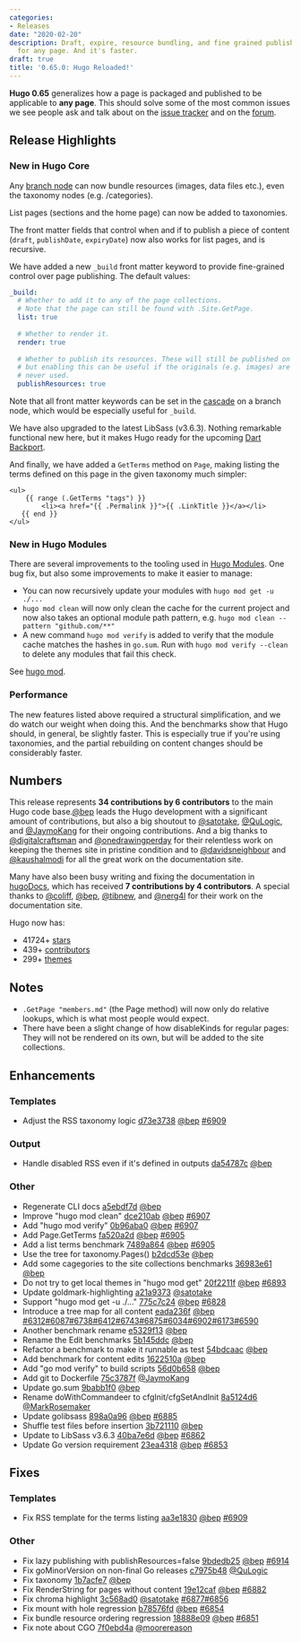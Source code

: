 ```yaml
---
categories:
- Releases
date: "2020-02-20"
description: Draft, expire, resource bundling, and fine grained publishing control
  for any page. And it's faster.
draft: true
title: '0.65.0: Hugo Reloaded!'
---
```


**Hugo 0.65** generalizes how a page is packaged and published to be applicable to **any page**. This should solve some of the most common issues we see people ask and talk about on the [issue tracker](https://github.com/gohugoio/hugo/issues) and on the [forum](https://discourse.gohugo.io/).

## Release Highlights

### New in Hugo Core

Any [branch node](https://gohugo.io/content-management/page-bundles/#branch-bundles) can now bundle resources (images, data files etc.), even the taxonomy nodes (e.g. /categories).

List pages (sections and the home page) can now be added to taxonomies.

The front matter fields that control when and if to publish a piece of content (`draft`, `publishDate`, `expiryDate`) now also works for list pages, and is recursive.

We have added a new `_build` front matter keyword to provide fine-grained control over page publishing. The default values:

```yaml
_build:
  # Whether to add it to any of the page collections.
  # Note that the page can still be found with .Site.GetPage.
  list: true
  
  # Whether to render it.
  render: true
  
  # Whether to publish its resources. These will still be published on demand,
  # but enabling this can be useful if the originals (e.g. images) are
  # never used.
  publishResources: true
```

Note that all front matter keywords can be set in the [cascade](https://gohugo.io/content-management/front-matter#front-matter-cascade) on a branch node, which would be especially useful for `_build`.

We have also upgraded to the latest LibSass (v3.6.3). Nothing remarkable functional new here, but it makes Hugo ready for the upcoming [Dart Backport](https://github.com/sass/libsass/pull/2918).

And finally, we have added a `GetTerms` method on `Page`, making  listing the terms defined on this page in the given taxonomy much simpler:

```go-html-template
<ul>
    {{ range (.GetTerms "tags") }}
        <li><a href="{{ .Permalink }}">{{ .LinkTitle }}</a></li>
   {{ end }}
</ul>
```

### New in Hugo Modules

There are several improvements to the tooling used in [Hugo Modules](https://gohugo.io/hugo-modules/). One bug fix, but also some improvements to make it easier to manage:

* You can now recursively update your modules with `hugo mod get -u ./...`
* `hugo mod clean` will now only clean the cache for the current project and now also takes an optional module path pattern, e.g. `hugo mod clean --pattern "github.com/**"`
* A new command `hugo mod verify` is added to verify that the module cache matches the hashes in `go.sum`. Run with `hugo mod verify --clean` to delete any modules that fail this check.

See [hugo mod](https://gohugo.io/commands/hugo_mod/#see-also).

### Performance

The new features listed above required a structural simplification, and we do watch our weight when doing this. And the benchmarks show that Hugo should, in general, be slightly faster. This is especially true if you're using taxonomies, and the partial rebuilding on content changes should be considerably faster.

## Numbers

This release represents **34 contributions by 6 contributors** to the main Hugo code base.[@bep](https://github.com/bep) leads the Hugo development with a significant amount of contributions, but also a big shoutout to [@satotake](https://github.com/satotake), [@QuLogic](https://github.com/QuLogic), and [@JaymoKang](https://github.com/JaymoKang) for their ongoing contributions.
And a big thanks to [@digitalcraftsman](https://github.com/digitalcraftsman) and [@onedrawingperday](https://github.com/onedrawingperday) for their relentless work on keeping the themes site in pristine condition and to [@davidsneighbour](https://github.com/davidsneighbour) and [@kaushalmodi](https://github.com/kaushalmodi) for all the great work on the documentation site.

Many have also been busy writing and fixing the documentation in [hugoDocs](https://github.com/gohugoio/hugoDocs), 
which has received **7 contributions by 4 contributors**. A special thanks to [@coliff](https://github.com/coliff), [@bep](https://github.com/bep), [@tibnew](https://github.com/tibnew), and [@nerg4l](https://github.com/nerg4l) for their work on the documentation site.

Hugo now has:

* 41724+ [stars](https://github.com/gohugoio/hugo/stargazers)
* 439+ [contributors](https://github.com/gohugoio/hugo/graphs/contributors)
* 299+ [themes](http://themes.gohugo.io/)

## Notes

* `.GetPage "members.md"` (the Page method) will now only do relative lookups, which is what most people would expect.
* There have been a slight change of how disableKinds for regular pages: They will not be rendered on its own, but will be added to the site collections.

## Enhancements

### Templates

* Adjust the RSS taxonomy logic [d73e3738](https://github.com/gohugoio/hugo/commit/d73e37387ca0012bd58bd3f36a0477854b41ab6e) [@bep](https://github.com/bep) [#6909](https://github.com/gohugoio/hugo/issues/6909)

### Output

* Handle disabled RSS even if it's defined in outputs [da54787c](https://github.com/gohugoio/hugo/commit/da54787cfa97789624e467a4451dfeb50f563e41) [@bep](https://github.com/bep) 

### Other

* Regenerate CLI docs [a5ebdf7d](https://github.com/gohugoio/hugo/commit/a5ebdf7d17e6c6a9dc686cf8f7cd8e0a1bab5f2d) [@bep](https://github.com/bep) 
* Improve "hugo mod clean" [dce210ab](https://github.com/gohugoio/hugo/commit/dce210ab56fc885818fc5d1a084a1c3ba84e7929) [@bep](https://github.com/bep) [#6907](https://github.com/gohugoio/hugo/issues/6907)
* Add "hugo mod verify" [0b96aba0](https://github.com/gohugoio/hugo/commit/0b96aba022d51cf9939605c029bb8dba806653a1) [@bep](https://github.com/bep) [#6907](https://github.com/gohugoio/hugo/issues/6907)
* Add Page.GetTerms [fa520a2d](https://github.com/gohugoio/hugo/commit/fa520a2d983b982394ad10088393fb303e48980a) [@bep](https://github.com/bep) [#6905](https://github.com/gohugoio/hugo/issues/6905)
* Add a list terms benchmark [7489a864](https://github.com/gohugoio/hugo/commit/7489a864591b6df03f435f40696c6ceeb4776ec9) [@bep](https://github.com/bep) [#6905](https://github.com/gohugoio/hugo/issues/6905)
* Use the tree for taxonomy.Pages() [b2dcd53e](https://github.com/gohugoio/hugo/commit/b2dcd53e3c0240c4afd21d1818fd180c2d1b9d34) [@bep](https://github.com/bep) 
* Add some cagegories to the site collections benchmarks [36983e61](https://github.com/gohugoio/hugo/commit/36983e6189a717f1d4d1da6652621d7f8fe186ad) [@bep](https://github.com/bep) 
* Do not try to get local themes in "hugo mod get" [20f2211f](https://github.com/gohugoio/hugo/commit/20f2211fce55e1811629245f9e5e4a2ac754d788) [@bep](https://github.com/bep) [#6893](https://github.com/gohugoio/hugo/issues/6893)
* Update goldmark-highlighting [a21a9373](https://github.com/gohugoio/hugo/commit/a21a9373e06091ab70d8a5f4da8ff43f7c609b4b) [@satotake](https://github.com/satotake) 
* Support "hugo mod get -u ./..." [775c7c24](https://github.com/gohugoio/hugo/commit/775c7c2474d8797c96c9ac529a3cd93c0c2d3514) [@bep](https://github.com/bep) [#6828](https://github.com/gohugoio/hugo/issues/6828)
* Introduce a tree map for all content [eada236f](https://github.com/gohugoio/hugo/commit/eada236f87d9669885da1ff647672bb3dc6b4954) [@bep](https://github.com/bep) [#6312](https://github.com/gohugoio/hugo/issues/6312)[#6087](https://github.com/gohugoio/hugo/issues/6087)[#6738](https://github.com/gohugoio/hugo/issues/6738)[#6412](https://github.com/gohugoio/hugo/issues/6412)[#6743](https://github.com/gohugoio/hugo/issues/6743)[#6875](https://github.com/gohugoio/hugo/issues/6875)[#6034](https://github.com/gohugoio/hugo/issues/6034)[#6902](https://github.com/gohugoio/hugo/issues/6902)[#6173](https://github.com/gohugoio/hugo/issues/6173)[#6590](https://github.com/gohugoio/hugo/issues/6590)
* Another benchmark rename [e5329f13](https://github.com/gohugoio/hugo/commit/e5329f13c02b87f0c30f8837759c810cd90ff8da) [@bep](https://github.com/bep) 
* Rename the Edit benchmarks [5b145ddc](https://github.com/gohugoio/hugo/commit/5b145ddc4c951a827e1ac00444dc4719e53e0885) [@bep](https://github.com/bep) 
* Refactor a benchmark to make it runnable as test [54bdcaac](https://github.com/gohugoio/hugo/commit/54bdcaacaedec178554e696f34647801bbe61362) [@bep](https://github.com/bep) 
* Add benchmark for content edits [1622510a](https://github.com/gohugoio/hugo/commit/1622510a5c651b59a79f64e9dc3cacd24832ec0b) [@bep](https://github.com/bep) 
* Add "go mod verify" to build scripts [56d0b658](https://github.com/gohugoio/hugo/commit/56d0b658879bbf476810d013176d6568553aa71e) [@bep](https://github.com/bep) 
* Add git to Dockerfile [75c3787f](https://github.com/gohugoio/hugo/commit/75c3787fc254d933fa11e5c39d978bfa1a21a371) [@JaymoKang](https://github.com/JaymoKang) 
* Update go.sum [9babb1f0](https://github.com/gohugoio/hugo/commit/9babb1f0c4fca048b0339f6ce3618f88d34e0457) [@bep](https://github.com/bep) 
* Rename doWithCommandeer to cfgInit/cfgSetAndInit [8a5124d6](https://github.com/gohugoio/hugo/commit/8a5124d6b38156cb6f765ac7492513ac7c0d90b2) [@MarkRosemaker](https://github.com/MarkRosemaker) 
* Update golibsass [898a0a96](https://github.com/gohugoio/hugo/commit/898a0a96afd472fad8fe70be71f6cb00a4267c4a) [@bep](https://github.com/bep) [#6885](https://github.com/gohugoio/hugo/issues/6885)
* Shuffle test files before insertion [3b721110](https://github.com/gohugoio/hugo/commit/3b721110d560c8831c282e6e7a5c510fe7a5129a) [@bep](https://github.com/bep) 
* Update to LibSass v3.6.3 [40ba7e6d](https://github.com/gohugoio/hugo/commit/40ba7e6d63c1a0734f257a642e46eb1572116a32) [@bep](https://github.com/bep) [#6862](https://github.com/gohugoio/hugo/issues/6862)
* Update Go version requirement [23ea4318](https://github.com/gohugoio/hugo/commit/23ea43180b84e35d99e88083a83e7ca1916b3b36) [@bep](https://github.com/bep) [#6853](https://github.com/gohugoio/hugo/issues/6853)

## Fixes

### Templates

* Fix RSS template for the terms listing [aa3e1830](https://github.com/gohugoio/hugo/commit/aa3e1830568cabaa8bf3277feeba6cb48746e40c) [@bep](https://github.com/bep) [#6909](https://github.com/gohugoio/hugo/issues/6909)

### Other

* Fix lazy publishing with publishResources=false [9bdedb25](https://github.com/gohugoio/hugo/commit/9bdedb251c7cd8f8af800c7d9914cf84292c5c50) [@bep](https://github.com/bep) [#6914](https://github.com/gohugoio/hugo/issues/6914)
* Fix goMinorVersion on non-final Go releases [c7975b48](https://github.com/gohugoio/hugo/commit/c7975b48b6532823868a6aa8c93eb76caa46c570) [@QuLogic](https://github.com/QuLogic) 
* Fix taxonomy [1b7acfe7](https://github.com/gohugoio/hugo/commit/1b7acfe7634a5d7bbc597ef4dddf4babce5666c5) [@bep](https://github.com/bep) 
* Fix RenderString for pages without content [19e12caf](https://github.com/gohugoio/hugo/commit/19e12caf8c90516e3b803ae8a40b907bd89dc96c) [@bep](https://github.com/bep) [#6882](https://github.com/gohugoio/hugo/issues/6882)
* Fix chroma highlight [3c568ad0](https://github.com/gohugoio/hugo/commit/3c568ad0139c79e5c0596ca40637512d71401afc) [@satotake](https://github.com/satotake) [#6877](https://github.com/gohugoio/hugo/issues/6877)[#6856](https://github.com/gohugoio/hugo/issues/6856)
* Fix mount with hole regression [b78576fd](https://github.com/gohugoio/hugo/commit/b78576fd38a76bbdaab5ad21228c8e5a559090b1) [@bep](https://github.com/bep) [#6854](https://github.com/gohugoio/hugo/issues/6854)
* Fix bundle resource ordering regression [18888e09](https://github.com/gohugoio/hugo/commit/18888e09bbb5325bdd63f2cd93116ff490dd37ab) [@bep](https://github.com/bep) [#6851](https://github.com/gohugoio/hugo/issues/6851)
* Fix note about CGO [7f0ebd4a](https://github.com/gohugoio/hugo/commit/7f0ebd4a3c9e016afddc2cf5e7dfe6a820aa099a) [@moorereason](https://github.com/moorereason) 






